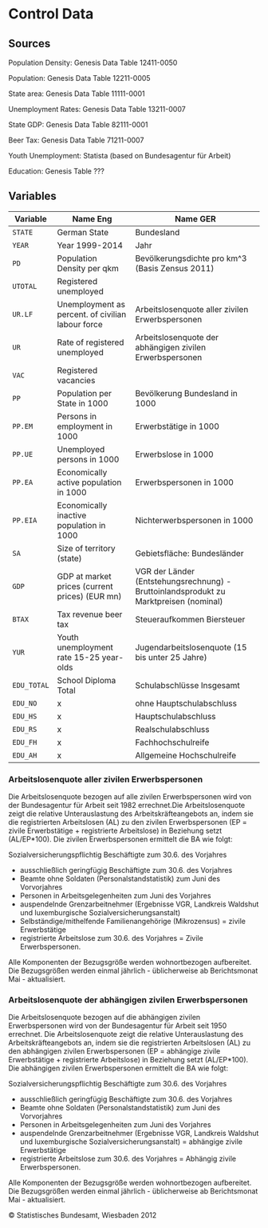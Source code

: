 # Control Data


## Sources
Population Density: Genesis Data Table 12411-0050

Population: Genesis Data Table 12211-0005

State area: Genesis Data Table 11111-0001

Unemployment Rates: Genesis Data Table 13211-0007

State GDP: Genesis Data Table 82111-0001

Beer Tax: Genesis Data Table 71211-0007

Youth Unemployment: Statista (based on Bundesagentur für Arbeit)

Education: Genesis Table ???

## Variables

Variable |Name Eng | Name GER
-----|-------------------- | --------------------
`STATE`| German State | Bundesland
`YEAR`| Year 1999-2014 | Jahr
`PD` | Population Density per qkm | Bevölkerungsdichte pro km^3 (Basis Zensus 2011)
`UTOTAL` | Registered unemployed | 
`UR.LF`|Unemployment as percent. of civilian labour force| Arbeitslosenquote aller zivilen Erwerbspersonen 
`UR`| Rate of registered unemployed| Arbeitslosenquote der abhängigen zivilen Erwerbspersonen
`VAC`| Registered vacancies| 
`PP` | Population per State in 1000 | Bevölkerung Bundesland in 1000
`PP.EM` | Persons in employment in 1000 | Erwerbstätige in 1000
`PP.UE`| Unemployed persons in 1000 | Erwerbslose in 1000
`PP.EA`| Economically active population in 1000 | Erwerbspersonen in 1000
`PP.EIA`| Economically inactive population in 1000 | Nichterwerbspersonen in 1000
`SA`| Size of territory (state) |  Gebietsfläche: Bundesländer
`GDP`| GDP at market prices (current prices) (EUR mn)| VGR der Länder (Entstehungsrechnung) - Bruttoinlandsprodukt zu Marktpreisen (nominal)
`BTAX`| Tax revenue beer tax | Steueraufkommen Biersteuer
`YUR`| Youth unemployment rate 15-25 year-olds | Jugendarbeitslosenquote (15 bis unter 25 Jahre)
`EDU_TOTAL` | School Diploma Total | Schulabschlüsse Insgesamt
`EDU_NO` | x | ohne Hauptschulabschluss
`EDU_HS` | x| Hauptschulabschluss
`EDU_RS` | x| Realschulabschluss
`EDU_FH` | x| Fachhochschulreife
`EDU_AH`| x | Allgemeine Hochschulreife


### Arbeitslosenquote aller zivilen Erwerbspersonen 
Die Arbeitslosenquote bezogen auf alle zivilen Erwerbspersonen wird von der Bundesagentur für Arbeit seit 1982 errechnet.Die Arbeitslosenquote zeigt die relative Unterauslastung des Arbeitskräfteangebots an, indem sie die registrierten Arbeitslosen (AL) zu den zivilen Erwerbspersonen (EP = zivile Erwerbstätige + registrierte Arbeitslose) in Beziehung setzt (AL/EP*100). Die zivilen Erwerbspersonen ermittelt die BA wie folgt: 

Sozialversicherungspflichtig Beschäftigte zum 30.6. des Vorjahres 
+ ausschließlich geringfügig Beschäftigte zum 30.6. des Vorjahres 
+ Beamte ohne Soldaten (Personalstandstatistik) zum Juni des Vorvorjahres 
+ Personen in Arbeitsgelegenheiten zum Juni des Vorjahres 
+ auspendelnde Grenzarbeitnehmer (Ergebnisse VGR, Landkreis Waldshut und luxemburgische Sozialversicherungsanstalt)
+ Selbständige/mithelfende Familienangehörige (Mikrozensus)
= zivile Erwerbstätige
+ registrierte Arbeitslose zum 30.6. des Vorjahres
= Zivile Erwerbspersonen.

Alle Komponenten der Bezugsgröße werden wohnortbezogen 
aufbereitet. Die Bezugsgrößen werden einmal jährlich - 
üblicherweise ab Berichtsmonat Mai - aktualisiert.

### Arbeitslosenquote der abhängigen zivilen Erwerbspersonen

Die Arbeitslosenquote bezogen auf die abhängigen zivilen Erwerbspersonen wird von der Bundesagentur für Arbeit seit 1950 errechnet. Die Arbeitslosenquote zeigt die relative Unterauslastung des Arbeitskräfteangebots an, indem sie die registrierten Arbeitslosen (AL) zu den abhängigen zivilen Erwerbspersonen (EP = abhängige zivile Erwerbstätige + registrierte Arbeitslose) in Beziehung setzt (AL/EP*100). Die abhängigen zivilen Erwerbspersonen ermittelt die BA wie folgt:

Sozialversicherungspflichtig Beschäftigte zum 30.6. des Vorjahres
+ ausschließlich geringfügig Beschäftigte zum 30.6. des Vorjahres 
+ Beamte ohne Soldaten (Personalstandstatistik) zum Juni des Vorvorjahres
+ Personen in Arbeitsgelegenheiten zum Juni des Vorjahres
+ auspendelnde Grenzarbeitnehmer (Ergebnisse VGR, Landkreis Waldshut und luxemburgische Sozialversicherungsanstalt)
= abhängige zivile Erwerbstätige
+ registrierte Arbeitslose zum 30.6. des Vorjahres
= Abhängig zivile Erwerbspersonen.

Alle Komponenten der Bezugsgröße werden wohnortbezogen aufbereitet. Die Bezugsgrößen werden einmal jährlich - üblicherweise ab Berichtsmonat Mai - aktualisiert.

© Statistisches Bundesamt, Wiesbaden 2012

